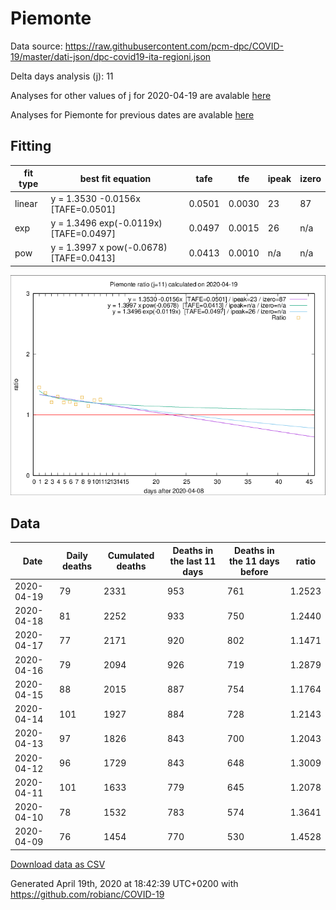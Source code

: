 # Piemonte

Data source: https://raw.githubusercontent.com/pcm-dpc/COVID-19/master/dati-json/dpc-covid19-ita-regioni.json

Delta days analysis (j): 11

Analyses for other values of j for 2020-04-19 are avalable [here](../2020-04-19/README.md)

Analyses for Piemonte for previous dates are avalable [here](../README.md)

## Fitting 
|fit type|best fit equation|tafe|tfe|ipeak|izero|
|-------|-----|--------|------|---|---|
|linear|y = 1.3530 -0.0156x  [TAFE=0.0501]|0.0501|0.0030|23|87|
|exp|y = 1.3496 exp(-0.0119x)  [TAFE=0.0497]|0.0497|0.0015|26|n/a|
|pow|y = 1.3997 x pow(-0.0678)  [TAFE=0.0413]|0.0413|0.0010|n/a|n/a|

![Plot](COVID-19_piemonte_j11_2020-04-19.png)

## Data
|Date|Daily deaths|Cumulated deaths|Deaths in the last 11 days|Deaths in the 11 days before|ratio|
|----|----------|-----------|-------|--------------------|-----|
|2020-04-19|79|2331|953|761|1.2523|
|2020-04-18|81|2252|933|750|1.2440|
|2020-04-17|77|2171|920|802|1.1471|
|2020-04-16|79|2094|926|719|1.2879|
|2020-04-15|88|2015|887|754|1.1764|
|2020-04-14|101|1927|884|728|1.2143|
|2020-04-13|97|1826|843|700|1.2043|
|2020-04-12|96|1729|843|648|1.3009|
|2020-04-11|101|1633|779|645|1.2078|
|2020-04-10|78|1532|783|574|1.3641|
|2020-04-09|76|1454|770|530|1.4528|

[Download data as CSV](COVID-19_piemonte_j11_2020-04-19.csv)

Generated April 19th, 2020 at 18:42:39 UTC+0200 with https://github.com/robianc/COVID-19
